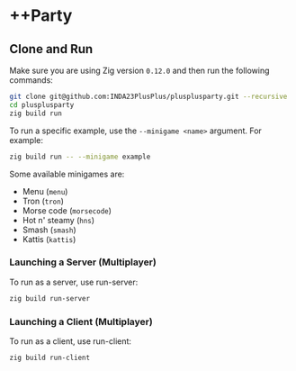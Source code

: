 # ++Party

## Clone and Run
Make sure you are using Zig version `0.12.0` and then run the following commands:
```bash
git clone git@github.com:INDA23PlusPlus/plusplusparty.git --recursive
cd plusplusparty
zig build run
```
To run a specific example, use the `--minigame <name>` argument. For example:
```bash
zig build run -- --minigame example
```
Some available minigames are:
- Menu (`menu`)
- Tron (`tron`)
- Morse code (`morsecode`)
- Hot n' steamy (`hns`)
- Smash (`smash`)
- Kattis (`kattis`)

### Launching a Server (Multiplayer)
To run as a server, use run-server:
```bash
zig build run-server
```

### Launching a Client (Multiplayer)
To run as a client, use run-client:
```bash
zig build run-client
```
